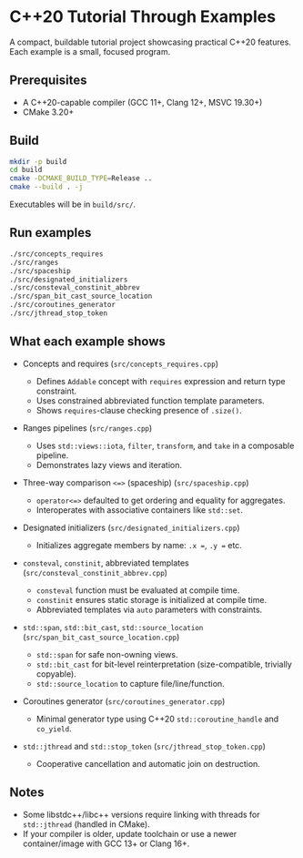 # C++20 Tutorial Through Examples

A compact, buildable tutorial project showcasing practical C++20 features. Each example is a small, focused program.

## Prerequisites
- A C++20-capable compiler (GCC 11+, Clang 12+, MSVC 19.30+)
- CMake 3.20+

## Build
```bash
mkdir -p build
cd build
cmake -DCMAKE_BUILD_TYPE=Release ..
cmake --build . -j
```

Executables will be in `build/src/`.

## Run examples
```bash
./src/concepts_requires
./src/ranges
./src/spaceship
./src/designated_initializers
./src/consteval_constinit_abbrev
./src/span_bit_cast_source_location
./src/coroutines_generator
./src/jthread_stop_token
```

## What each example shows

- Concepts and requires (`src/concepts_requires.cpp`)
  - Defines `Addable` concept with `requires` expression and return type constraint.
  - Uses constrained abbreviated function template parameters.
  - Shows `requires`-clause checking presence of `.size()`.

- Ranges pipelines (`src/ranges.cpp`)
  - Uses `std::views::iota`, `filter`, `transform`, and `take` in a composable pipeline.
  - Demonstrates lazy views and iteration.

- Three-way comparison `<=>` (spaceship) (`src/spaceship.cpp`)
  - `operator<=>` defaulted to get ordering and equality for aggregates.
  - Interoperates with associative containers like `std::set`.

- Designated initializers (`src/designated_initializers.cpp`)
  - Initializes aggregate members by name: `.x =`, `.y =` etc.

- `consteval`, `constinit`, abbreviated templates (`src/consteval_constinit_abbrev.cpp`)
  - `consteval` function must be evaluated at compile time.
  - `constinit` ensures static storage is initialized at compile time.
  - Abbreviated templates via `auto` parameters with constraints.

- `std::span`, `std::bit_cast`, `std::source_location` (`src/span_bit_cast_source_location.cpp`)
  - `std::span` for safe non-owning views.
  - `std::bit_cast` for bit-level reinterpretation (size-compatible, trivially copyable).
  - `std::source_location` to capture file/line/function.

- Coroutines generator (`src/coroutines_generator.cpp`)
  - Minimal generator type using C++20 `std::coroutine_handle` and `co_yield`.

- `std::jthread` and `std::stop_token` (`src/jthread_stop_token.cpp`)
  - Cooperative cancellation and automatic join on destruction.

## Notes
- Some libstdc++/libc++ versions require linking with threads for `std::jthread` (handled in CMake).
- If your compiler is older, update toolchain or use a newer container/image with GCC 13+ or Clang 16+.